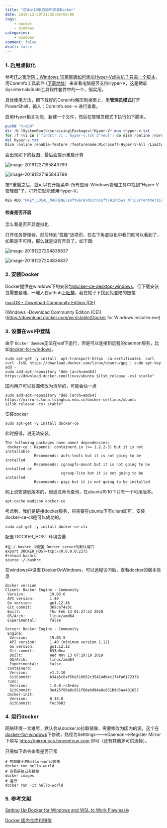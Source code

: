 ```yaml
---
title: "在Win10家庭版中安装Docker"
date: 2019-12-20T21:35:02+08:00
tags:
    - docker
    - windows
categories:
    - windows
comment: false
draft: false
---
```




### 1. 启用虚拟化 ###

参考[IT之家学院：Windows 10家庭版如何添加Hyper-V虚拟机？只需一个脚本](https://www.ithome.com/html/win10/374942.htm)，用CoreInfo工具软件 ([下载地址](https://download.sysinternals.com/files/Coreinfo.zip)）来查看电脑是否支持Hyper-V，这是微软SysinternalsSuite工具软件套件中的一个，很实用。

具体使用方法，把下载好的Coreinfo解压到桌面上，用**管理员模式**打开PowerShell，输入：Coreinfo.exe -v 进行查看。

启用Hyper相关功能，新建一个文件，然后在管理员模式下执行如下脚本。

```powershell
pushd "%~dp0"
dir /b %SystemRoot%\servicing\Packages\*Hyper-V*.mum >hyper-v.txt
for /f %%i in ('findstr /i . hyper-v.txt 2^>nul') do dism /online /norestart /add-package:"%SystemRoot%\servicing\Packages\%%i"
del hyper-v.txt
Dism /online /enable-feature /featurename:Microsoft-Hyper-V-All /LimitAccess /ALL
```

会出现如下的截图，最后会提示重启计算



![image-20191227195843799](content/post/windows/images/image-20191227195843799.png)

![image-20191227195843799](images/image-20191227195843799.png)

按Y重启之后，就可以在开始菜单-所有应用-Windows管理工具中找到“Hyper-V管理器”了，打开它就能使用Hyper-V。

```powershell
REG ADD "HKEY_LOCAL_MACHINE\software\Microsoft\Windows NT\CurrentVersion" /v EditionId /T REG_EXPAND_SZ /d Professional /F
```

#### 检查是否开启 ####

怎么看是否开启虚拟化



打开任务管理器，然后转到“性能”选项页，在右下角虚拟化中我们就可以看到了，如果是不可用，那么就是没有开启了。如下图:

![image-20191227204836837](content/post/windows/images/image-20191227204836837.png)

![image-20191227204836837](images/image-20191227204836837.png)

### 2. 安装Docker ###

Docker提供在windows下的安装包[docker-ce-desktop-windows](https://hub.docker.com/editions/community/docker-ce-desktop-windows)，但下载安装包需要登陆，一堆人在github上[吐槽](https://github.com/docker/docker.github.io/issues/6910)，我在帖子下找到免登陆的链接

[macOS - Download Community Edition (CE)](https://download.docker.com/mac/stable/Docker.dmg)

[Windows -Download Community Edition (CE)](https://download.docker.com/win/stable/Docker for Windows Installer.exe)

### 3. 设置在wsl中登陆 ###

由于 `Docker daemon`无法在wsl下运行，但是可以连接到远程的daemon服务，比如[docker-for-windows](https://docs.docker.com/docker-for-windows/)。

```shell
sudo apt-get -y install  apt-transport-https  ca-certificates  curl
curl -fsSL https://download.docker.com/linux/ubuntu/gpg | sudo apt-key add -
sudo add-apt-repository "deb [arch=amd64] https://download.docker.com/linux/ubuntu $(lsb_release -cs) stable"
```

国内用户可以将源修改为清华的，可能会快一点

```shell
sudo add-apt-repository "deb [arch=amd64] https://mirrors.tuna.tsinghua.edu.cn/docker-ce/linux/ubuntu $(lsb_release -cs) stable"
```

安装docker

```
sudo apt-get -y install docker-ce
```

此时报错，说无法安装，

```shell
The following packages have unmet dependencies:
 docker-ce : Depends: containerd.io (>= 1.2.2-3) but it is not installable
             Recommends: aufs-tools but it is not going to be installed
             Recommends: cgroupfs-mount but it is not going to be installed or
                         cgroup-lite but it is not going to be installed
             Recommends: pigz but it is not going to be installed
```

网上说安装低版本的，但通过命令查询，在ubuntu19.10下只有一个可用版本。

```shell
apt-cache madison docker-ce
```

考虑到，我们是链接docker服务，只需要在ubuntu下有client即可，安装 docker-ce-cli是可以成功的。

```shell
sudo apt-get -y install docker-ce-cli
```

配置 DOCKER_HOST 环境变量

```shell
#在~/.bashrc 中配置 Docker server的默认端口
export DOCKER_HOST=tcp://0.0.0.0:2375
#reload bashrc
source ~/.bashrc
```

在windows中设置 DockerOnWindows，可以远程访问后，查看docker的版本信息

```shell
docker version
Client: Docker Engine - Community
 Version:           19.03.6
 API version:       1.40
 Go version:        go1.12.16
 Git commit:        369ce74a3c
 Built:             Thu Feb 13 01:27:52 2020
 OS/Arch:           linux/amd64
 Experimental:      false

Server: Docker Engine - Community
 Engine:
  Version:          19.03.5
  API version:      1.40 (minimum version 1.12)
  Go version:       go1.12.12
  Git commit:       633a0ea
  Built:            Wed Nov 13 07:29:19 2019
  OS/Arch:          linux/amd64
  Experimental:     false
 containerd:
  Version:          v1.2.10
  GitCommit:        b34a5c8af56e510852c35414db4c1f4fa6172339
 runc:
  Version:          1.0.0-rc8+dev
  GitCommit:        3e425f80a8c931f88e6d94a8c831b9d5aa481657
 docker-init:
  Version:          0.18.0
  GitCommit:        fec3683
```

### 4. 运行docker ###

网络环境一言难尽，默认会从docker.io拉取镜像，需要修改为国内的源，这个在[docker-for-windows](https://docs.docker.com/docker-for-windows/)下修改，路径为Setttings--->Daemon-->Register Mirror 下填写  https://mirror.ccs.tencentyun.com 即可（还有其他源可供选择）。

只需如下命令查看是否正常

```shell
# 拉取最小的hello-world镜像
docker run hello-world
# 查看系统已有镜像
docker images
# 运行
docker run -it hello-world

```



### 5. 参考文献 ###

[Setting Up Docker for Windows and WSL to Work Flawlessly](https://nickjanetakis.com/blog/setting-up-docker-for-windows-and-wsl-to-work-flawlessly)

[Docker 国内仓库和镜像](https://www.cnblogs.com/wushuaishuai/p/9984228.html)